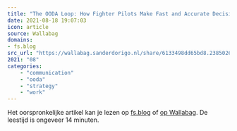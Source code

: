 ```yaml
---
title: "The OODA Loop: How Fighter Pilots Make Fast and Accurate Decisions"
date: 2021-08-18 19:07:03
icon: article
source: Wallabag
domains:
- fs.blog
src_url: "https://wallabag.sanderdorigo.nl/share/6133498dd65bd8.23850262"
2021: "08"
categories:
    - "communication"
    - "ooda"
    - "strategy"
    - "work"
---
```

Het oorspronkelijke artikel kan je lezen op [fs.blog](https://fs.blog/2021/03/ooda-loop/) of [op Wallabag](https://wallabag.sanderdorigo.nl/share/6133498dd65bd8.23850262). De leestijd is ongeveer 14 minuten.